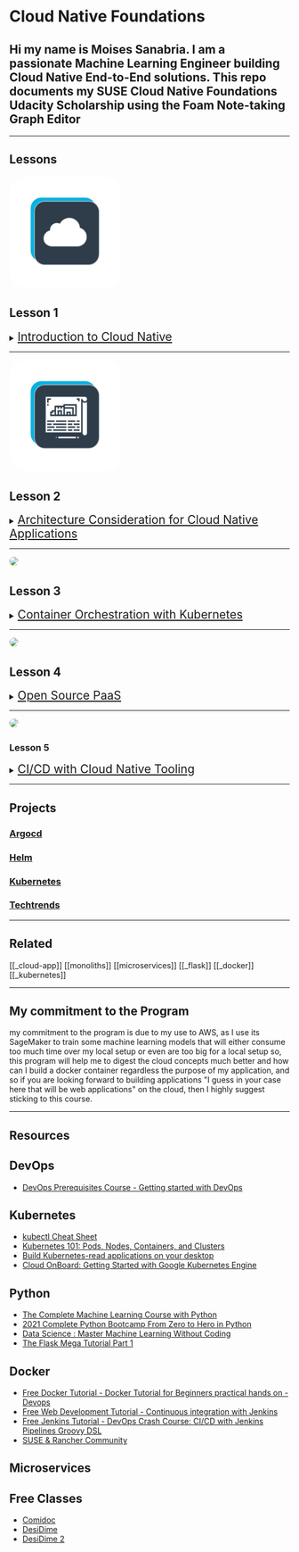 # Cloud Native Foundations

## Hi my name is Moises Sanabria. I am a passionate Machine Learning Engineer building Cloud Native End-to-End solutions. This repo documents my SUSE Cloud Native Foundations Udacity Scholarship using the Foam Note-taking Graph Editor

---

## Lessons

<img src="./assets/images/lesson_1_icon.jpeg?raw-true" style="width: 200px; border-radius: 30px;"/>

## Lesson 1

<details>
    <summary><a href="" style="font-size: 1.5em;">Introduction to Cloud Native</a></summary>
    History of Cloud Native Architecture and intro to Cloud Native tools.

[Meet Your Instructor]()
[Prequisites]()
[Course Outline]()
[Introduction to Cloud-Native]()
[CNCF and Cloud-Native Tooling]()
[Stakeholders]()
[Tools, Envrionment & Dependencies]()
[Recap]()

</details>

---

<img src="./assets/images/lesson_2_icon.jpeg?raw-true" style="width: 200px; border-radius: 30px;"/>

## Lesson 2

<details>
    <summary><a href="" style="font-size: 1.5em;">Architecture Consideration for Cloud Native Applications</a></summary>
    Monoliths and Microservices, their differences, and their pros and cons

[1. Introduction]()
[2. Design Considerations for Cloud-Native Applications]()
[3. Monoliths and Microservices]()
[4. Quizzes: Monoliths and Microservices]()
[5. Trade-offs for Monoliths and Microservices]()
[6. Quizzes: Trade-offs for Monoliths and Microservices]()
[7. Exercise: Trade-offs for Monoliths and Microservices]()
[8. Solution: Monoliths and Microservices]()
[9. Best Practices For Application Deployment]()
[10. Quizzes: Best Practices For Application Deployment]()
[11. Exercise: Endpoints for Application Status]()
[12. Solution: Endpoints for Application Status]()
[13. Exercise: Application Logging]()
[14. Solution: Application Logging]()
[15. Edge Case: Amorphous Applications]()
[16. Lesson Conclusion]()

</details>

---

<img src="../assets/images/lesson_3_icon.jpeg?raw-true" style="width: 200px; border-radius: 30px;"/>

## Lesson 3

<details>
    <summary><a href="" style="font-size: 1.5em;">Container Orchestration with Kubernetes</a></summary>
    How to use Docker to create an image and how to deploy an application to Kubernetes

[1. Introduction]()
[2. Transitions from VMs to Containers]()
[3. Docker for Application Packaging]()
[4. Docker Walkthrough]()
[5. Useful Docker Commands]()
[6. Quizzes: Docker for Application Packaging]()
[7. Exercise: Docker for Application Packaging]()
[8. Solution: Docker for Application Packaging]()
[9. Kubernetes - The Container Orchestrator Framework]()
[10. Quizzes: Kubernetes - The Container Orchestrator Framework]()
[11. Deploy Your First Kubernetes Cluster]()
[12. Kubeconfig]()
[13. Quizzes: Deploy Your First Kubernetes Cluster]()
[14. Exercise: Deploy Your First Kubernetes Cluster]()
[15. Solution: Deploy Your First Kubernetes Cluster]()
[16. Kubernetes Resources Part 1]()
[17. Kubernetes Resources Part 2]()
[18. Kubernetes Resources Part 3]()
[19. Useful kubectl Commands]()
[20. Quizzes: Kubernetes Resources]()
[21. Exercise: Kubernetes Resources]()
[22. Solution: Kubernetes Resources]()
[23. Declarative Kubernetes Manifests]()
[24. Quizzes: Declarative Kubernetes Manifests]()
[25. Exercise: Declarative Kubernetes Manifests]()
[26. Solution: Declarative Kubernetes Manifests]()
[27. Edge Case: Failing Control Plane for Kubernetes]()
[28. Lesson Review]()

</details>

---

<img src="../assets/images/lesson_4_icon.jpeg?raw-true" style="width: 200px; border-radius: 30px;"/>

## Lesson 4

<details>
    <summary><a href="" style="font-size: 1.5em;">Open Source PaaS</a></summary>
    Platform as a Service.

    Coming Soon!

</details>

---

<img src="../assets/images/lesson_5_icon.jpeg?raw-true" style="width: 200px; border-radius: 30px;"/>

### Lesson 5

<details>
    <summary><a href="" style="font-size: 1.5em;">CI/CD with Cloud Native Tooling</a></summary>
    CI/CD tools and how to use and deploy an application

    Coming Soon!

</details>

---

## Projects

### [Argocd]()

### [Helm]()

### [Kubernetes]()

### [Techtrends]()

---

## Related

[[_cloud-app]]
[[monoliths]]
[[microservices]]
[[_flask]]
[[_docker]]
[[_kubernetes]]

---

## My commitment to the Program

my commitment to the program is due to my use to AWS, as I use its SageMaker to train some machine learning models that will either consume too much time over my local setup or even are too big for a local setup
so, this program will help me to digest the cloud concepts much better and how can I build a docker container regardless the purpose of my application, and so if you are looking forward to building applications "I guess in your case here that will be web applications" on the cloud, then I highly suggest sticking to this course.

---

## Resources

## DevOps

- [DevOps Prerequisites Course - Getting started with DevOps](https://www.youtube.com/watch?v=Wvf0mBNGjXY)

## Kubernetes

- [kubectl Cheat Sheet](https://kubernetes.io/docs/reference/kubectl/cheatsheet/)
- [Kubernetes 101: Pods, Nodes, Containers, and Clusters](https://medium.com/google-cloud/kubernetes-101-pods-nodes-containers-and-clusters-c1509e409e16)
- [Build Kubernetes-read applications on your desktop](docker.com/products/kubernetes)
- [Cloud OnBoard: Getting Started with Google Kubernetes Engine](https://cloudonair.withgoogle.com/events/cloud-onboard-gke?utm_source=google&utm_medium=blog&utm_campaign=FY21-Q2-northam-NA1132-onlineevent-er-CloudOnBoardGKE&utm_content=blog)

## Python

- [The Complete Machine Learning Course with Python](https://www.udemy.com/course/machine-learning-course-with-python/?ranMID=39197&ranEAID=At6Vw*QceKk&ranSiteID=At6Vw.QceKk-AthbjHIIzaWgJw4hwhKdbw&LSNPUBID=At6Vw*QceKk&utm_source=aff-campaign&utm_medium=udemyads)
- [2021 Complete Python Bootcamp From Zero to Hero in Python](https://www.udemy.com/course/complete-python-bootcamp/?ranMID=39197&ranEAID=At6Vw*QceKk&ranSiteID=At6Vw.QceKk-2wz8mhH7LSiCgDXnO9oe.w&LSNPUBID=At6Vw*QceKk&utm_source=aff-campaign&utm_medium=udemyads)
- [Data Science : Master Machine Learning Without Coding](https://www.udemy.com/course/hands-on-machine-learning-without-writing-code/?ranMID=39197&ranEAID=At6Vw*QceKk&ranSiteID=At6Vw.QceKk-q.mYx_zj2g3S3SQhm5zxyw&LSNPUBID=At6Vw*QceKk&utm_source=aff-campaign&utm_medium=udemyads)
- [The Flask Mega Tutorial Part 1](https://blog.miguelgrinberg.com/post/the-flask-mega-tutorial-part-i-hello-world)

## Docker

- [Free Docker Tutorial - Docker Tutorial for Beginners practical hands on -Devops](https://www.udemy.com/course/docker-for-beginners-tutorial-with-practical-example/?LSNPUBID=6atJFJ4NNe4)
- [Free Web Development Tutorial - Continuous integration with Jenkins](https://www.udemy.com/course/continuous-integration-with-jenkins/?LSNPUBID=6atJFJ4NNe4)
- [Free Jenkins Tutorial - DevOps Crash Course: CI/CD with Jenkins Pipelines Groovy DSL](https://www.udemy.com/course/devops-crash-course-cicd-with-jenkins-pipelines-groovy-dsl/?LSNPUBID=6atJFJ4NNe4)
- [SUSE & Rancher Community](https://community.suse.com/share/F1pMnGSvpP0S8gMl?utm_source=manual)

## Microservices

## Free Classes

- [Comidoc](https://comidoc.net/)
- [DesiDime](https://www.desidime.com/deals/45-paid-udemy-courses-for-free)
- [DesiDime 2](https://www.desidime.com/selective_search?utf8=%E2%9C%93&keyword=udemy&search_list=searches&button=)
